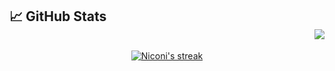 

<!--

### Nicolás López Fernández 👋

**NicolasLopezFer/NicolasLopezFer** is a ✨ _special_ ✨ repository because its `README.md` (this file) appears on your GitHub profile.

Here are some ideas to get you started:

- 🔭 I’m currently working on ...
- 🌱 I’m currently learning ...
- 👯 I’m looking to collaborate on ...
- 🤔 I’m looking for help with ...
- 💬 Ask me about ...
- 📫 How to reach me: ...
- 😄 Pronouns: ...
- ⚡ Fun fact: ...
-->

## &#x1f4c8; GitHub Stats  <div align = 'right'>![](https://komarev.com/ghpvc/?username=NicolasLopezFer&color=blue)</div>
 
  <p align="center">
  <a href="https://github.com/NicolasLopezFer/github-readme-streak-stats">
    <img title="🔥 Nico streaks" alt="Niconi's streak" src="https://github-readme-streak-stats.herokuapp.com/?user=NicolasLopezFer&theme=dark-smoky"/>
  </a>
</p>

